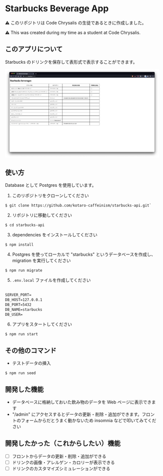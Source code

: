 # Starbucks Beverage App

⚠️ このリポジトリは Code Chrysalis の生徒であるときに作成しました。

⚠️ This was created during my time as a student at Code Chrysalis.

## このアプリについて

Starbucks のドリンクを保存して表形式で表示することができます。

![img](doc/img/app-home.png)

## 使い方

Database として Postgres を使用しています。

1. このリポジトリをクローンしてください

```
$ git clone https://github.com/kotaro-caffeinism/starbucks-api.git`
```

2. リポジトリに移動してください

```
$ cd starbucks-api
```

3. dependencies をインストールしてください

```
$ npm install
```

4. Postgres を使ってローカルで "starbucks" というデータベースを作成し、migration を実行してください

```
$ npm run migrate
```

5. `.env.local` ファイルを作成してください

```

SERVER_PORT=
DB_HOST=127.0.0.1
DB_PORT=5432
DB_NAME=starbucks
DB_USER=

```

6. アプリをスタートしてください

```
$ npm run start
```

## その他のコマンド

- テストデータの挿入

```
$ npm run seed
```

## 開発した機能

- データベースに格納しておいた飲み物のデータを Web ページに表示できます
- "/admin" にアクセスするとデータの更新・削除・追加ができます。フロントのフォームからだとうまく動かないため insomnia などで叩いてみてください

## 開発したかった（これからしたい）機能

- [ ] フロントからデータの更新・削除・追加ができる
- [ ] ドリンクの画像・アレルゲン・カロリーが表示できる
- [ ] ドリンクのカスタマイズシミュレーションができる
